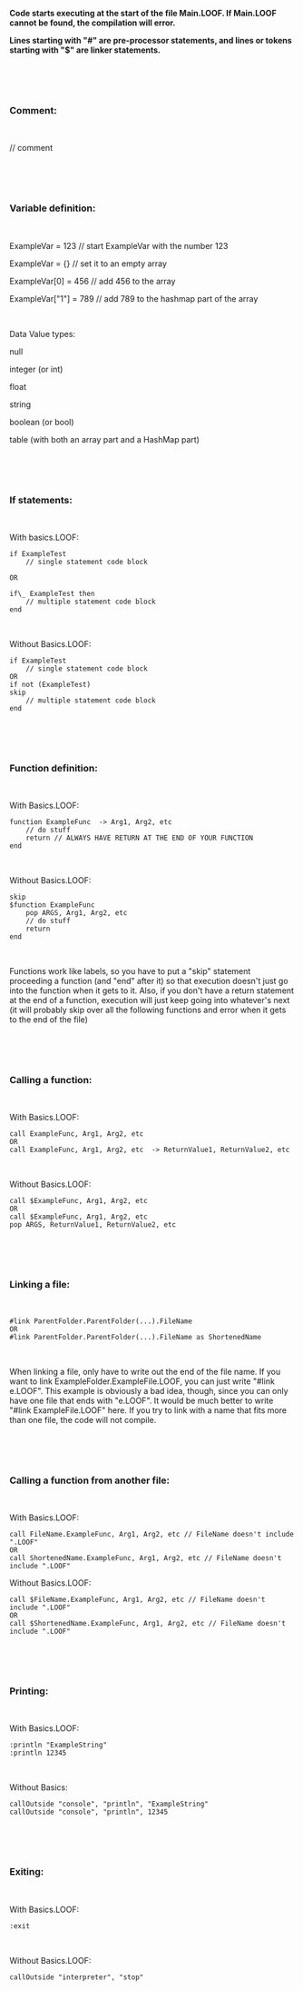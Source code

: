 **Code starts executing at the start of the file Main.LOOF. If Main.LOOF cannot be found, the compilation will error.**

**Lines starting with "#" are pre-processor statements, and lines or tokens starting with "$" are linker statements.**

<br>
<br>
<br>

### Comment:

<br>

// comment

<br>
<br>
<br>

### Variable definition:

<br>

ExampleVar = 123 // start ExampleVar with the number 123

ExampleVar = {} // set it to an empty array

ExampleVar[0] = 456 // add 456 to the array

ExampleVar["1"] = 789 // add 789 to the hashmap part of the array

<br>

Data Value types:

null

integer (or int)

float

string

boolean (or bool)

table (with both an array part and a HashMap part)

<br>
<br>
<br>

### If statements:

<br>

With basics.LOOF:

```
if ExampleTest
	// single statement code block

OR

if\_ ExampleTest then
	// multiple statement code block
end
```

<br>
	
Without Basics.LOOF:

```
if ExampleTest
	// single statement code block
OR
if not (ExampleTest)
skip
	// multiple statement code block
end
```

<br>
<br>
<br>

### Function definition:

<br>

With Basics.LOOF:

```
function ExampleFunc  -> Arg1, Arg2, etc
	// do stuff
	return // ALWAYS HAVE RETURN AT THE END OF YOUR FUNCTION
end
```

<br>

Without Basics.LOOF:

```
skip
$function ExampleFunc
	pop ARGS, Arg1, Arg2, etc
	// do stuff
	return
end
```

<br>

Functions work like labels, so you have to put a "skip" statement proceeding a function (and "end" after it) so that execution doesn't just go into the function when it gets to it. Also, if you don't have a return statement at the end of a function, execution will just keep going into whatever's next (it will probably skip over all the following functions and error when it gets to the end of the file)

<br>
<br>
<br>

### Calling a function:

<br>

With Basics.LOOF:

```
call ExampleFunc, Arg1, Arg2, etc
OR
call ExampleFunc, Arg1, Arg2, etc  -> ReturnValue1, ReturnValue2, etc
```

<br>

Without Basics.LOOF:

```
call $ExampleFunc, Arg1, Arg2, etc
OR
call $ExampleFunc, Arg1, Arg2, etc
pop ARGS, ReturnValue1, ReturnValue2, etc
```

<br>
<br>
<br>

### Linking a file:

<br>

```
#link ParentFolder.ParentFolder(...).FileName
OR
#link ParentFolder.ParentFolder(...).FileName as ShortenedName
```

<br>

When linking a file, only have to write out the end of the file name. If you want to link ExampleFolder.ExampleFile.LOOF, you can just write "#link e.LOOF". This example is obviously a bad idea, though, since you can only have one file that ends with "e.LOOF". It would be much better to write "#link ExampleFile.LOOF" here. If you try to link with a name that fits more than one file, the code will not compile.

<br>
<br>
<br>

### Calling a function from another file:

<br>

With Basics.LOOF:

```
call FileName.ExampleFunc, Arg1, Arg2, etc // FileName doesn't include ".LOOF"
OR
call ShortenedName.ExampleFunc, Arg1, Arg2, etc // FileName doesn't include ".LOOF"
```

Without Basics.LOOF:

```
call $FileName.ExampleFunc, Arg1, Arg2, etc // FileName doesn't include ".LOOF"
OR
call $ShortenedName.ExampleFunc, Arg1, Arg2, etc // FileName doesn't include ".LOOF"
```

<br>
<br>
<br>

### Printing:

<br>

With Basics.LOOF:

```
:println "ExampleString"
:println 12345
```

<br>

Without Basics:

```
callOutside "console", "println", "ExampleString"
callOutside "console", "println", 12345
```

<br>
<br>
<br>

### Exiting:

<br>

With Basics.LOOF:

```
:exit
```

<br>

Without Basics.LOOF:

```
callOutside "interpreter", "stop"
```